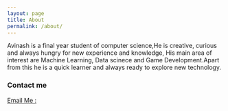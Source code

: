```yaml
---
layout: page
title: About
permalink: /about/
---
```


Avinash is a final year student of computer science,He is creative, curious and always hungry for new experience and knowledge, His main area of interest are Machine Learning, Data scinece and Game Development.Apart from this he is a quick learner and always ready to explore new technology.


### Contact me

[Email Me : ](mailto:ak21367185@gmail.com)
